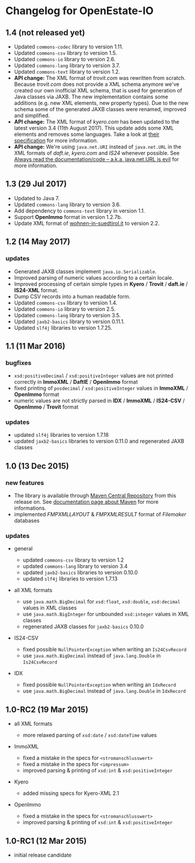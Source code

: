 Changelog for OpenEstate-IO
===========================

1.4 (not released yet)
----------------------

-   Updated `commons-codec` library to version 1.11.
-   Updated `commons-csv` library to version 1.5.
-   Updated `commons-io` library to version 2.6.
-   Updated `commons-lang` library to version 3.7.
-   Updated `commons-text` library to version 1.2.
-   **API change:** The XML format of *trovit.com* was rewritten from scratch.
    Because *trovit.com* does not provide a XML schema anymore we've created
    our own inofficial XML schema, that is used for generation of Java classes
    via JAXB. The new implementation contains some additions (e.g. new XML
    elements, new property types). Due to the new schema some of the generated
    JAXB classes were renamed, improved and simplified.
-   **API change:** The XML format of *kyero.com* has been updated to the latest
    version 3.4 (11th August 2017). This update adds some XML elements and
    removes some languages. Take a look at
    [their specification](http://help.kyero.com/article/354-xml-import-specification)
    for more information.
-   **API change:** We're using `java.net.URI` instead of `java.net.URL`
    in the XML formats of *daft.ie*, *kyero.com* and *IS24* whenever possible.
    See [Always read the documentation/code – a.k.a. java.net.URL is evil](https://sworddance.com/blog/2007/09/09/code-review-4-always-read-the-documentationcode-aka-javaneturl-is-evil/)
    for more information.


1.3 (29 Jul 2017)
-----------------

-   Updated to Java 7.
-   Updated `commons-lang` library to version 3.6.
-   Add dependency to `commons-text` library in version 1.1.
-   Support **OpenImmo** format in version 1.2.7b.
-   Update XML format of
    [wohnen-in-suedtirol.it](https://wohnen-in-suedtirol.it/) to version 2.2.


1.2 (14 May 2017)
-----------------

### updates

-   Generated JAXB classes implement `java.io.Serializable`.
-   Improved parsing of numeric values according to a certain locale.
-   Improved processing of certain simple types in **Kyero** / **Trovit** /
    **daft.ie** / **IS24-XML** format.
-   Dump CSV records into a human readable form.
-   Updated `commons-csv` library to version 1.4.
-   Updated `commons-io` library to version 2.5.
-   Updated `commons-lang` library to version 3.5.
-   Updated `jaxb2-basics` library to version 0.11.1.
-   Updated `slf4j` libraries to version 1.7.25.


1.1 (11 Mar 2016)
-----------------

### bugfixes

-   `xsd:positiveDecimal` / `xsd:positiveInteger` values are not printed
    correctly in **ImmoXML** / **DaftIE** / **OpenImmo** format
-   fixed printing of `posdecimal` / `xsd:positiveInteger` values in
    **ImmoXML** / **OpenImmo** format
-   numeric values are not strictly parsed in **IDX** / **ImmoXML** /
    **IS24-CSV** / **OpenImmo** / **Trovit** format

### updates

-   updated `slf4j` libraries to version 1.7.18
-   updated `jaxb2-basics` libraries to version 0.11.0 and regenerated JAXB
    classes


1.0 (13 Dec 2015)
-----------------

### new features

-   The library is available through [Maven Central Repository](http://search.maven.org/#search|ga|1|org.openestate.io)
    from this release on. See [documentation page about Maven](https://github.com/OpenEstate/OpenEstate-IO/wiki/Integration-with-Maven)
    for more informations.
-   implemented *FMPXMLLAYOUT* & *FMPXMLRESULT* format of *Filemaker* databases

### updates

-   general

    -   updated `commons-csv` library to version 1.2
    -   updated `commons-lang` library to version 3.4
    -   updated `jaxb2-basics` libraries to version 0.10.0
    -   updated `slf4j` libraries to version 1.7.13

-   all XML formats

    -   use `java.math.BigDecimal` for `xsd:float`, `xsd:double`, `xsd:decimal`
        values in XML classes
    -   use `java.math.BigInteger` for unbounded `xsd:integer`
        values in XML classes
    -   regenerated JAXB classes for `jaxb2-basics` 0.10.0

-   IS24-CSV

    - fixed possible `NullPointerException` when writing an `Is24CsvRecord`
    - use `java.math.BigDecimal` instead of `java.lang.Double` in `Is24CsvRecord`

-   IDX

    - fixed possible `NullPointerException` when writing an `IdxRecord`
    - use `java.math.BigDecimal` instead of `java.lang.Double` in `IdxRecord`


1.0-RC2 (19 Mar 2015)
---------------------

-   all XML formats

    -   more relaxed parsing of `xsd:date` / `xsd:dateTime` values

-   ImmoXML

    -   fixed a mistake in the specs for `<stromanschlusswert>`
    -   fixed a mistake in the specs for `<impressum>`
    -   improved parsing & printing of `xsd:int` & `xsd:positiveInteger`

-   Kyero

    -   added missing specs for Kyero-XML 2.1

-   OpenImmo

    -   fixed a mistake in the specs for `<stromanschlusswert>`
    -   improved parsing & printing of `xsd:int` & `xsd:positiveInteger`


1.0-RC1 (12 Mar 2015)
---------------------

-   initial release candidate
